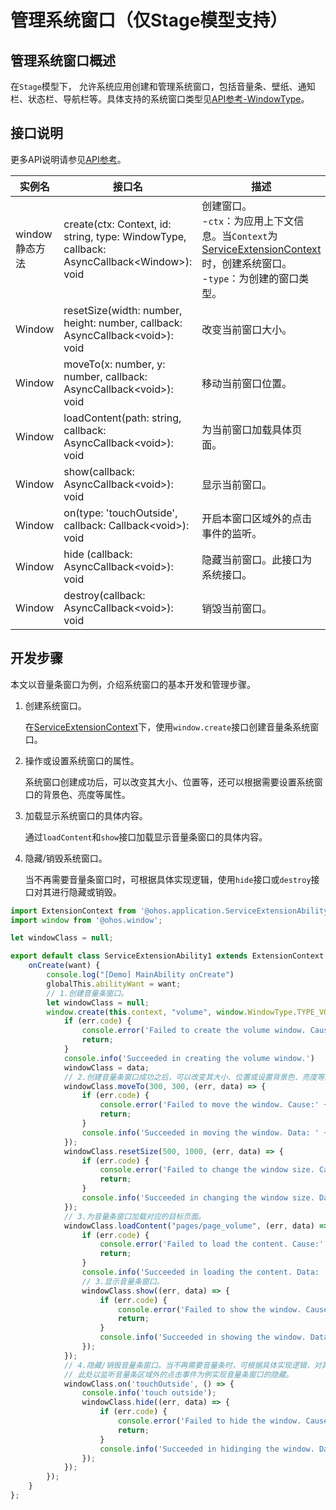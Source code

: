 # 管理系统窗口（仅Stage模型支持）

## 管理系统窗口概述

在`Stage`模型下， 允许系统应用创建和管理系统窗口，包括音量条、壁纸、通知栏、状态栏、导航栏等。具体支持的系统窗口类型见[API参考-WindowType](../reference/apis/js-apis-window.md)。


## 接口说明

更多API说明请参见[API参考](../reference/apis/js-apis-window.md)。

| 实例名 | 接口名 | 描述 |
| -------- | -------- | -------- |
| window静态方法 | create(ctx: Context, id: string, type: WindowType, callback: AsyncCallback&lt;Window&gt;): void | 创建窗口。<br/>-`ctx`：为应用上下文信息。当`Context`为[ServiceExtensionContext](../reference/apis/js-apis-service-extension-context.md)时，创建系统窗口。<br/>-`type`：为创建的窗口类型。 |
| Window | resetSize(width: number, height: number, callback: AsyncCallback&lt;void&gt;): void | 改变当前窗口大小。 |
| Window | moveTo(x: number, y: number, callback: AsyncCallback&lt;void&gt;): void | 移动当前窗口位置。 |
| Window | loadContent(path: string, callback: AsyncCallback&lt;void&gt;): void | 为当前窗口加载具体页面。 |
| Window | show(callback: AsyncCallback\<void>): void | 显示当前窗口。 |
| Window | on(type: 'touchOutside', callback: Callback&lt;void&gt;): void | 开启本窗口区域外的点击事件的监听。 |
| Window | hide (callback: AsyncCallback\<void>): void | 隐藏当前窗口。此接口为系统接口。 |
| Window | destroy(callback: AsyncCallback&lt;void&gt;): void | 销毁当前窗口。 |


## 开发步骤


本文以音量条窗口为例，介绍系统窗口的基本开发和管理步骤。


1. 创建系统窗口。

   在[ServiceExtensionContext](../reference/apis/js-apis-service-extension-context.md)下，使用`window.create`接口创建音量条系统窗口。

2. 操作或设置系统窗口的属性。

   系统窗口创建成功后，可以改变其大小、位置等，还可以根据需要设置系统窗口的背景色、亮度等属性。

3. 加载显示系统窗口的具体内容。

   通过`loadContent`和`show`接口加载显示音量条窗口的具体内容。

4. 隐藏/销毁系统窗口。

   当不再需要音量条窗口时，可根据具体实现逻辑，使用`hide`接口或`destroy`接口对其进行隐藏或销毁。

```ts
import ExtensionContext from '@ohos.application.ServiceExtensionAbility';
import window from '@ohos.window';

let windowClass = null;

export default class ServiceExtensionAbility1 extends ExtensionContext {
    onCreate(want) {
        console.log("[Demo] MainAbility onCreate")
        globalThis.abilityWant = want;
        // 1.创建音量条窗口。
        let windowClass = null;
        window.create(this.context, "volume", window.WindowType.TYPE_VOLUME_OVERLAY, (err, data) => {
            if (err.code) {
                console.error('Failed to create the volume window. Cause:' + JSON.stringify(err));
                return;
            }
            console.info('Succeeded in creating the volume window.')
            windowClass = data;
            // 2.创建音量条窗口成功之后，可以改变其大小、位置或设置背景色、亮度等属性。
            windowClass.moveTo(300, 300, (err, data) => {
                if (err.code) {
                    console.error('Failed to move the window. Cause:' + JSON.stringify(err));
                    return;
                }
                console.info('Succeeded in moving the window. Data: ' + JSON.stringify(data));
            });
            windowClass.resetSize(500, 1000, (err, data) => {
                if (err.code) {
                    console.error('Failed to change the window size. Cause:' + JSON.stringify(err));
                    return;
                }
                console.info('Succeeded in changing the window size. Data: ' + JSON.stringify(data));
            });
            // 3.为音量条窗口加载对应的目标页面。
            windowClass.loadContent("pages/page_volume", (err, data) => {
                if (err.code) {
                    console.error('Failed to load the content. Cause:' + JSON.stringify(err));
                    return;
                }
                console.info('Succeeded in loading the content. Data: ' + JSON.stringify(data));
                // 3.显示音量条窗口。
                windowClass.show((err, data) => {
                    if (err.code) {
                        console.error('Failed to show the window. Cause:' + JSON.stringify(err));
                        return;
                    }
                    console.info('Succeeded in showing the window. Data: ' + JSON.stringify(data));
                });
            });
            // 4.隐藏/销毁音量条窗口。当不再需要音量条时，可根据具体实现逻辑，对其进行隐藏或销毁。
            // 此处以监听音量条区域外的点击事件为例实现音量条窗口的隐藏。
            windowClass.on('touchOutside', () => {
                console.info('touch outside');
                windowClass.hide((err, data) => {
                    if (err.code) {
                        console.error('Failed to hide the window. Cause: ' + JSON.stringify(err));
                        return;
                    }
                    console.info('Succeeded in hidinging the window. Data: ' + JSON.stringify(data));
                });
            });
        });
    }
};
```
